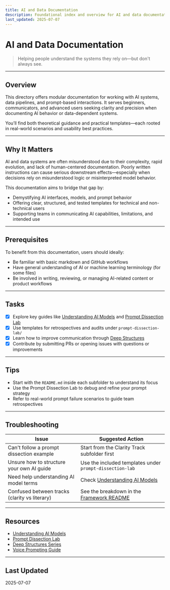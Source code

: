 ```yaml
---
title: AI and Data Documentation
description: Foundational index and overview for AI and data documentation within the Sans Serif Sentiments repo.
last_updated: 2025-07-07
---
```


# AI and Data Documentation

> Helping people understand the systems they rely on—but don't always see.

---

## Overview

This directory offers modular documentation for working with AI systems, data pipelines, and prompt-based interactions. It serves beginners, communicators, and advanced users seeking clarity and precision when documenting AI behavior or data-dependent systems.

You’ll find both theoretical guidance and practical templates—each rooted in real-world scenarios and usability best practices.

---

## Why It Matters

AI and data systems are often misunderstood due to their complexity, rapid evolution, and lack of human-centered documentation. Poorly written instructions can cause serious downstream effects—especially when decisions rely on misunderstood logic or misinterpreted model behavior.

This documentation aims to bridge that gap by:

- Demystifying AI interfaces, models, and prompt behavior
- Offering clear, structured, and tested templates for technical and non-technical users
- Supporting teams in communicating AI capabilities, limitations, and intended use

---

## Prerequisites

To benefit from this documentation, users should ideally:

- Be familiar with basic markdown and GitHub workflows
- Have general understanding of AI or machine learning terminology (for some files)
- Be involved in writing, reviewing, or managing AI-related content or product workflows

---

## Tasks

- [x] Explore key guides like [Understanding AI Models](understanding-ai-models.md) and [Prompt Dissection Lab](prompt-dissection-lab/README.md)
- [x] Use templates for retrospectives and audits under `prompt-dissection-lab/`
- [x] Learn how to improve communication through [Deep Structures](deep-structures/01-foundations-of-deep-structures.md)
- [x] Contribute by submitting PRs or opening issues with questions or improvements

---

## Tips

- Start with the `README.md` inside each subfolder to understand its focus
- Use the Prompt Dissection Lab to debug and refine your prompt strategy
- Refer to real-world prompt failure scenarios to guide team retrospectives

---

## Troubleshooting

| Issue                                           | Suggested Action                                 |
|------------------------------------------------|--------------------------------------------------|
| Can't follow a prompt dissection example       | Start from the Clarity Track subfolder first     |
| Unsure how to structure your own AI guide      | Use the included templates under `prompt-dissection-lab` |
| Need help understanding AI model terms         | Check [Understanding AI Models](understanding-ai-models.md) |
| Confused between tracks (clarity vs literary)  | See the breakdown in the [Framework README](prompt-dissection-lab/prompt-pause-proceed/README.md) |

---

## Resources

- [Understanding AI Models](understanding-ai-models.md)  
- [Prompt Dissection Lab](prompt-dissection-lab/README.md)  
- [Deep Structures Series](deep-structures/01-foundations-of-deep-structures.md)  
- [Voice Prompting Guide](voice-first-prompting.md)

---

## Last Updated

2025-07-07
